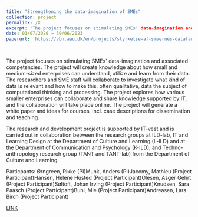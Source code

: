 ```yaml
---
title: "Strengthening the data-imagination of SMEs"
collection: project
permalink: /X
excerpt: 'The project focuses on stimulating SMEs' data-imagination and associated competencies.'
date: 01/07/2020 → 30/06/2023
paperurl: 'https://vbn.aau.dk/en/projects/styrkelse-af-smvernes-datafantasi/publications/'

---
```

The project focuses on stimulating SMEs' data-imagination and associated competencies. The project will create knowledge about how small and medium-sized enterprises can understand, utilize and learn from their data. The researchers and SME staff will collaborate to investigate what kind of data is relevant and how to make this, often qualitative, data the subject of computational thinking and processing. The project explores how various smaller enterprises can collaborate and share knowledge supported by IT, and the collaboration will take place online. The project will generate a white paper and ideas for courses, incl. case descriptions for dissemination and teaching.

The research and development project is supported by IT-vest and is carried out in collaboration between the research groups at ILD-lab, IT and Learning Design at the Department of Culture and Learning (L-ILD) and at the Department of Communication and Psychology (K-ILD), and Techno-anthropology research group (TANT and TANT-lab) from the Department of Culture and Learning. 

Particpants: Ørngreen, Rikke (PI)Munk, Anders (PI)Jacomy, Mathieu (Project Participant)Hansen, Helene Husted (Project Participant)Olesen, Asger Gehrt (Project Participant)Søltoft, Johan Irving (Project Participant)Knudsen, Sara Paasch (Project Participant)Buhl, Mie (Project Participant)Andreasen, Lars Birch (Project Participant)


[LINK](https://vbn.aau.dk/en/projects/styrkelse-af-smvernes-datafantasi)
